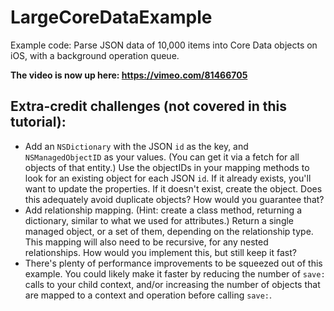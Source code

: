 LargeCoreDataExample
====================

Example code: Parse JSON data of 10,000 items into Core Data objects on iOS, with a background operation queue.

**The video is now up here: https://vimeo.com/81466705**

Extra-credit challenges (not covered in this tutorial):
-------------------------------------------------------

* Add an ````NSDictionary```` with the JSON ````id```` as the key, and ````NSManagedObjectID```` as your values. (You can get it via a fetch for all objects of that entity.) Use the objectIDs in your mapping methods to look for an existing object for each JSON ````id````. If it already exists, you'll want to update the properties. If it doesn't exist, create the object. Does this adequately avoid duplicate objects? How would you guarantee that?
* Add relationship mapping. (Hint: create a class method, returning a dictionary, similar to what we used for attributes.) Return a single managed object, or a set of them, depending on the relationship type. This mapping will also need to be recursive, for any nested relationships. How would you implement this, but still keep it fast?
* There's plenty of performance improvements to be squeezed out of this example. You could likely make it faster by reducing the number of ````save:```` calls to your child context, and/or increasing the number of objects that are mapped to a context and operation before calling ````save:````.
